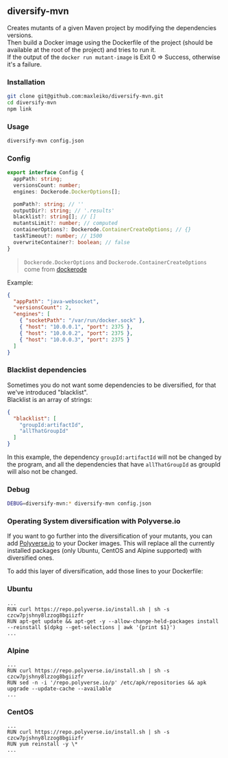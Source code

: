 ## diversify-mvn
Creates mutants of a given Maven project by modifying the dependencies versions.  
Then build a Docker image using the Dockerfile of the project (should be available at the root of the project) and tries to run it.  
If the output of the `docker run mutant-image` is Exit 0 => Success, otherwise it's a failure.

### Installation
```sh
git clone git@github.com:maxleiko/diversify-mvn.git
cd diversify-mvn
npm link
```

### Usage
```sh
diversify-mvn config.json
```

### Config
```ts
export interface Config {
  appPath: string;
  versionsCount: number;
  engines: Dockerode.DockerOptions[];

  pomPath?: string; // ''
  outputDir?: string; // '.results'
  blacklist?: string[]; // []
  mutantsLimit?: number; // computed
  containerOptions?: Dockerode.ContainerCreateOptions; // {}
  taskTimeout?: number; // 1500
  overwriteContainer?: boolean; // false
}
```
> `Dockerode.DockerOptions` and `Dockerode.ContainerCreateOptions` come from [dockerode](https://github.com/apocas/dockerode)

Example:
```json
{
  "appPath": "java-websocket",
  "versionsCount": 2,
  "engines": [
    { "socketPath": "/var/run/docker.sock" },
    { "host": "10.0.0.1", "port": 2375 },
    { "host": "10.0.0.2", "port": 2375 },
    { "host": "10.0.0.3", "port": 2375 }
  ]
}
```

### Blacklist dependencies
Sometimes you do not want some dependencies to be diversified, for that we've introduced "blacklist".  
Blacklist is an array of strings:
```json
{
  "blacklist": [
    "groupId:artifactId",
    "allThatGroupId"
  ]
}
```
In this example, the dependency `groupId:artifactId` will not be changed by the program, and all the dependencies that have `allThatGroupId` as groupId will also not be changed.

### Debug
```sh
DEBUG=diversify-mvn:* diversify-mvn config.json
```

### Operating System diversification with Polyverse.io
If you want to go further into the diversification of your mutants, you can add [Polyverse.io](https://polyverse.io) to your Docker images. This will replace all the currently installed packages (only Ubuntu, CentOS and Alpine supported) with diversified ones.

To add this layer of diversification, add those lines to your Dockerfile:
### Ubuntu
```
...
RUN curl https://repo.polyverse.io/install.sh | sh -s czcw7pjshny8lzzog8bgiizfr
RUN apt-get update && apt-get -y --allow-change-held-packages install --reinstall $(dpkg --get-selections | awk '{print $1}')
...
```
### Alpine
```
...
RUN curl https://repo.polyverse.io/install.sh | sh -s czcw7pjshny8lzzog8bgiizfr
RUN sed -n -i '/repo.polyverse.io/p' /etc/apk/repositories && apk upgrade --update-cache --available
...
```
### CentOS
```
...
RUN curl https://repo.polyverse.io/install.sh | sh -s czcw7pjshny8lzzog8bgiizfr
RUN yum reinstall -y \*
...
```
